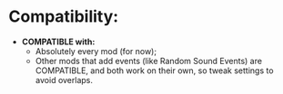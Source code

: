 # Compatibility:
- **COMPATIBLE with:**
    - Absolutely every mod (for now);
    - Other mods that add events (like Random Sound Events) are COMPATIBLE, and both work on their own, so tweak settings to avoid overlaps.